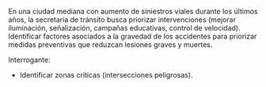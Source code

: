 En una ciudad mediana con aumento de siniestros viales durante los últimos años, la secretaría de tránsito busca priorizar intervenciones (mejorar iluminación, señalización, campañas educativas, control de velocidad). Identificar factores asociados a la gravedad de los accidentes para priorizar medidas preventivas que reduzcan lesiones graves y muertes.

Interrogante:
* Identificar zonas críticas (intersecciones peligrosas).




